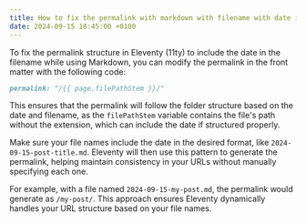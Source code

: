 ```yaml
---
title: How to fix the permalink with markdown with filename with date in eleventy 11ty
date: 2024-09-15 18:45:00 +0100
---
```




To fix the permalink structure in Eleventy (11ty) to include the date in the filename while using Markdown, you can modify the permalink in the front matter with the following code:

```markdown
permalink: "/{{ page.filePathStem }}/"
```

This ensures that the permalink will follow the folder structure based on the date and filename, as the `filePathStem` variable contains the file's path without the extension, which can include the date if structured properly.

Make sure your file names include the date in the desired format, like `2024-09-15-post-title.md`. Eleventy will then use this pattern to generate the permalink, helping maintain consistency in your URLs without manually specifying each one.

For example, with a file named `2024-09-15-my-post.md`, the permalink would generate as `/my-post/`. This approach ensures Eleventy dynamically handles your URL structure based on your file names.